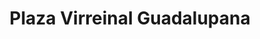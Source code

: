 ---
title: "Plaza Virreinal Guadalupana"
url: /tepotzotlan/plaza-virreinal-guadalupana/
shop: centro comercial
---